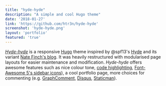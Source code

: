 ```yaml
---
title: "hyde-hyde"
description: "A simple and cool Hugo theme"
date: '2018-01-27'
link: 'https://github.com/htr3n/hyde-hyde'
screenshot: 'hyde-hyde.png'
layout: 'portfolio'
featured: 'true'
---
```


[_Hyde-hyde_](https://github.com/htr3n/hyde-hyde) is a responsive [Hugo](https://gohugo.io) theme inspired by @spf13's [Hyde](https://github.com/spf13/hyde.git) and its variant [Nate Finch's blog](https://npf.io). It was heavily restructured with modularised page layouts for easier maintenance and modification. _Hyde-hyde_ offers awesome features such as nice colour tone, [code highlighting](https://highlightjs.org), [Font-Awesome 5's sidebar icons](https://fontawesome.com)), a cool portfolio page, more choices for commenting (e.g. [GraphComment](https://graphcomment.com), [Disqus](https://disqus.com), [Staticman](https://staticman.net)).
